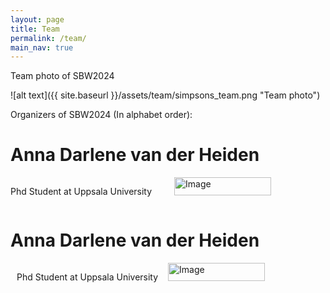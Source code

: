 ```yaml
---
layout: page
title: Team
permalink: /team/
main_nav: true
---
```


Team photo of SBW2024

![alt text]({{ site.baseurl }}/assets/team/simpsons_team.png "Team photo")

Organizers of SBW2024 (In alphabet order):

<!-- First member: -->
<h1 id="two column layout">Anna Darlene van der Heiden</h1>

<div style="display: flex;">
    <div style="flex: 1; padding-right: 10px;">
        <!-- Place your text content here -->
        <p>Phd Student at Uppsala University
        </p>
    </div>
    <div style="flex: 1; padding-left: 10px;">
        <img src="{{ site.baseurl }}/assets/team/Anna_Darlene_modified.png" alt="Image" style="width: 80%;">
    </div>
</div>

<!-- Second member: -->
<h1 id="two column layout">Anna Darlene van der Heiden</h1>

<div style="display: flex;">
    <div style="flex: 1; padding-left: 10px;">
        <!-- Place your text content here -->
        <p>Phd Student at Uppsala University
        </p>
    </div>
    <div style="flex: 1; padding-right: 10px;">
        <img src="{{ site.baseurl }}/assets/team/Bangzhuo_tong_modified.png" alt="Image" style="width: 80%;">
    </div>
</div>

<!-- Third member: -->
<!-- So on... -->

